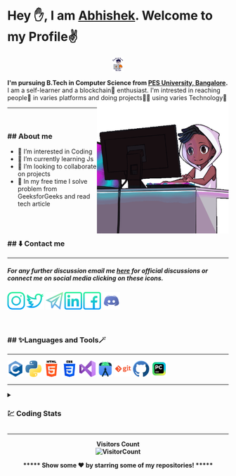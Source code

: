 # Hey ✋, I am <a href="https://www.linkedin.com/in/abhishek-honnapure-547636232/" target="_blank">Abhishek</a>. Welcome to my Profile✌️

<div id="header" align="center">
<img src="https://github.com/its-abhishek/its-abhishek/blob/026c050a3d7c23a83eefb77e9692b9dd2f726dc9/giphy.gif" width="5%">
</div>

<b>I'm pursuing B.Tech in Computer Science from [PES University, Bangalore](https://www.pes.edu).</b><br>
I am a self-learner and a blockchain🔗 enthusiast. I'm intrested in reaching people🤝 in varies platforms and doing projects👨‍💻 using varies Technology🤖<br>
<img align="right" src="https://github.com/its-abhishek/its-abhishek/blob/2f65a14544ede2d7f61bbaa79ac81acfebed0482/gif2.gif" width="300">
<hr>
<br>

<h3>## About me</h3>

- 👀 I’m interested in Coding<br>
- 🌱 I’m currently learning Js<br>
- 💞️ I’m looking to collaborate on projects<br>
- 💫 In my free time I solve problem from GeeksforGeeks and read tech article<br><br>

<br>
<h3>## ⬇️ Contact me</h3>
<hr>
<h5>For any further discussion email me <a href = "mailto:abhihonnapure@gmail.com">here</a> for official discussions or connect me on social media clicking on these icons.<h5>
<p align = "justify">
 <a target="_blank" href = "https://www.instagram.com/_its__abhi__7/"><img src = "https://github.com/its-abhishek/its-abhishek/blob/fadc9cad3c594970c7695bbd559165a1ad33da92/instagram%20.png"height = 40 width = 40/></a>
 <a href = "https://twitter.com/honnapure"><img src = "https://github.com/its-abhishek/its-abhishek/blob/fadc9cad3c594970c7695bbd559165a1ad33da92/twitter.png" 
 height = 40 width = 40/></a>
 <a href = "https://t.me/Honnpure"><img src = "https://github.com/its-abhishek/its-abhishek/blob/fadc9cad3c594970c7695bbd559165a1ad33da92/telegram.png" height = 40 width = 40/></a>
 <a href = "https://www.linkedin.com/in/abhishek-honnapure-547636232/"><img src = "https://github.com/its-abhishek/its-abhishek/blob/fadc9cad3c594970c7695bbd559165a1ad33da92/linkedin.png" height = 40 width = 40/></a>
 <a href = "https://www.facebook.com/abhi.honnapure/"><img src = "https://github.com/its-abhishek/its-abhishek/blob/fadc9cad3c594970c7695bbd559165a1ad33da92/facebook.png" height = 40 width = 40/></a>
 <a href = "https://discord.com/channels/it's_abhi_07/"><img src = "https://github.com/its-abhishek/its-abhishek/blob/fadc9cad3c594970c7695bbd559165a1ad33da92/discord.png" height = 40 width = 40/></a>
</p>
<br>
 
<h3>## ✨Languages and Tools🪄</h3>
<hr>
<p align="justify">
 <img src="https://github.com/its-abhishek/its-abhishek/blob/32bee841333854ef2ede5b88d620e811283b3523/c.png" alt="c" height = 37, width = 37/>
 <img src="https://github.com/its-abhishek/its-abhishek/blob/32bee841333854ef2ede5b88d620e811283b3523/python.png" alt="python" height = 37, width = 37/>
 <img src="https://github.com/its-abhishek/its-abhishek/blob/32bee841333854ef2ede5b88d620e811283b3523/html-5.png" alt="html-5" height = 37, width = 37/>
 <img src="https://github.com/its-abhishek/its-abhishek/blob/32bee841333854ef2ede5b88d620e811283b3523/css-3.png" alt="css" height = 37, width = 37/>
 <img src="https://github.com/its-abhishek/its-abhishek/blob/32bee841333854ef2ede5b88d620e811283b3523/visual-basic.png" alt="vs-code" height = 37, width = 37/>
 <img src="https://github.com/its-abhishek/its-abhishek/blob/32bee841333854ef2ede5b88d620e811283b3523/androidstudio.png" alt="android-studio" height = 36, width = 36/>
 <img src="https://github.com/its-abhishek/its-abhishek/blob/32bee841333854ef2ede5b88d620e811283b3523/git.png" alt="git" height = 37, width = 37/>
 <img src="https://github.com/its-abhishek/its-abhishek/blob/32bee841333854ef2ede5b88d620e811283b3523/github.png" alt="github" height = 37, width = 37/>
 <img src="https://github.com/its-abhishek/its-abhishek/blob/c3d255c82c6111d7a28eeafba8879b6edd2e3b04/pycharm.png" alt="pycharm" height = 37, width = 37/>
</p>

<hr>
 
<details><summary><b><h3>💹 Coding Stats</h3></summary>
<details><summary><b><h4>📉Github Stats</h4></summary>
<p align = "center">
<img width = 95% src="https://activity-graph.herokuapp.com/graph?username=its-abhishek&theme=react-dark" />
<img width="40%" src="https://github-readme-stats.vercel.app/api/top-langs/?username=its-abhishek&langs_count=6&layout=compact&theme=algolia" />
<img width="55.79%" src="https://github-readme-stats.vercel.app/api?username=its-abhishek&include_all_commits=true&count_private=true&show_icons=true&line_height=20&theme=algolia"/>
</p>
 </details>
 </details>

<hr>
<div align = "center">
 
 **Visitors Count**  
![VisitorCount](https://profile-counter.glitch.me/{its-abhishek}/count.svg)
 
***** Show some ❤️ by starring some of my repositories! *****
</div>
